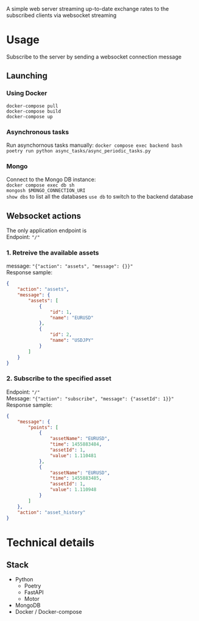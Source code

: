 
A simple web server streaming up-to-date exchange rates to the subscribed clients via websocket streaming

# Usage

Subscribe to the server by sending a websocket connection message   


## Launching   

### Using Docker   

`docker-compose pull`   
`docker-compose build`   
`docker-compose up`   

### Asynchronous tasks

Run asynchornous tasks manually:
`docker compose exec backend bash`   
`poetry run python async_tasks/async_periodic_tasks.py`   

### Mongo   
Connect to the Mongo DB instance:   
`docker compose exec db sh`    
`mongosh $MONGO_CONNECTION_URI`   
`show dbs`  to list all the databases
`use db`  to switch to the backend database


## Websocket actions

The only application endpoint is   
Endpoint: `"/"`   

### 1. Retreive the available assets

message: `"{"action": "assets", "message": {}}"`   
Response sample:   
```JSON
{
    "action": "assets",
    "message": {
        "assets": [
            {
                "id": 1,
                "name": "EURUSD"
            },
            {
                "id": 2,
                "name": "USDJPY"
            }
        ]
    }
}
```

### 2. Subscribe to the specified asset

Endpoint: `"/"`   
Message: `"{"action": "subscribe", "message": {"assetId": 1}}"`   
Response sample:   
```JSON
{
    "message": {
        "points": [
            {
                "assetName": "EURUSD",
                "time": 1455883484,
                "assetId": 1,
                "value": 1.110481
            },
            {
                "assetName": "EURUSD",
                "time": 1455883485,
                "assetId": 1,
                "value": 1.110948
            }
        ]
    },
    "action": "asset_history"
}
```


# Technical details   

## Stack   

* Python
  * Poetry
  * FastAPI
  * Motor
* MongoDB
* Docker / Docker-compose
